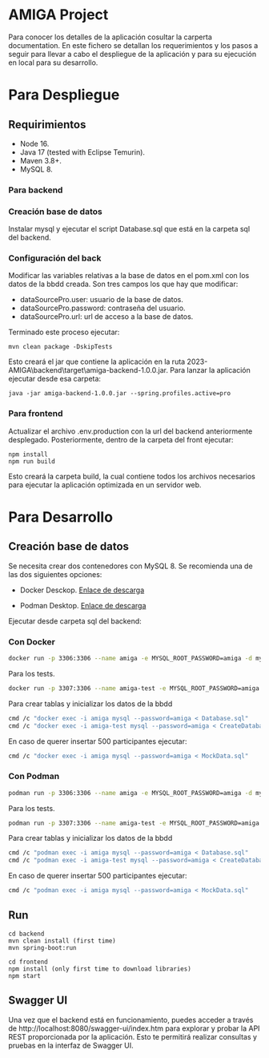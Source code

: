 # AMIGA Project 

Para conocer los detalles de la aplicación cosultar la carperta documentation. En este fichero se detallan los requerimientos
y los pasos a seguir para llevar a cabo el despliegue de la aplicación y para su ejecución en local para su desarrollo.

# Para Despliegue 

## Requirimientos

- Node 16.
- Java 17 (tested with Eclipse Temurin).
- Maven 3.8+.
- MySQL 8.

### Para backend

### Creación base de datos

Instalar mysql y ejecutar el script Database.sql que está en la carpeta sql del backend.

### Configuración del back

Modificar las variables relativas a la base de datos en el pom.xml con los datos de la bbdd creada.
Son tres campos los que hay que modificar: 
- dataSourcePro.user: usuario de la base de datos.
- dataSourcePro.password: contraseña del usuario.
- dataSourcePro.url: url de acceso a la base de datos.

Terminado este proceso ejecutar:

```
mvn clean package -DskipTests
```

Esto creará el jar que contiene la aplicación en la ruta 2023-AMIGA\backend\target\amiga-backend-1.0.0.jar. 
Para lanzar la aplicación ejecutar desde esa carpeta:

```
java -jar amiga-backend-1.0.0.jar --spring.profiles.active=pro
```

### Para frontend

Actualizar el archivo .env.production con la url del backend anteriormente desplegado. Posteriormente,
dentro de la carpeta del front ejecutar:

```
npm install
npm run build
```
Esto creará la carpeta build, la cual contiene todos los archivos necesarios para ejecutar la aplicación optimizada en un servidor web. 

# Para Desarrollo

## Creación base de datos

Se necesita crear dos contenedores con MySQL 8. Se recomienda una de las dos siguientes opciones:

- Docker Desckop. [Enlace de descarga](https://www.docker.com/products/docker-desktop/)

- Podman Desktop. [Enlace de descarga](https://podman-desktop.io/docs/Installation)

Ejecutar desde carpeta sql del backend:
### Con Docker

```bash
docker run -p 3306:3306 --name amiga -e MYSQL_ROOT_PASSWORD=amiga -d mysql:8
```
Para los tests.

```bash
docker run -p 3307:3306 --name amiga-test -e MYSQL_ROOT_PASSWORD=amiga -d mysql:8
```

Para crear tablas y inicializar los datos de la bbdd
```bash
cmd /c "docker exec -i amiga mysql --password=amiga < Database.sql"
cmd /c "docker exec -i amiga-test mysql --password=amiga < CreateDatabaseTest.sql"
```

En caso de querer insertar 500 participantes ejecutar:
```bash
cmd /c "docker exec -i amiga mysql --password=amiga < MockData.sql"
```
### Con Podman

```bash
podman run -p 3306:3306 --name amiga -e MYSQL_ROOT_PASSWORD=amiga -d mysql:8
```
Para los tests.

```bash
podman run -p 3307:3306 --name amiga-test -e MYSQL_ROOT_PASSWORD=amiga -d mysql:8
```

Para crear tablas y inicializar los datos de la bbdd 
```bash
cmd /c "podman exec -i amiga mysql --password=amiga < Database.sql"
cmd /c "podman exec -i amiga-test mysql --password=amiga < CreateDatabaseTest.sql"
```
En caso de querer insertar 500 participantes ejecutar:
```bash
cmd /c "podman exec -i amiga mysql --password=amiga < MockData.sql"

```


## Run

```
cd backend
mvn clean install (first time)
mvn spring-boot:run

cd frontend
npm install (only first time to download libraries)
npm start
```
## Swagger UI
Una vez que el backend está en funcionamiento, puedes acceder a través de http://localhost:8080/swagger-ui/index.htm 
para explorar y probar la API REST proporcionada por la aplicación. Esto te permitirá realizar consultas 
y pruebas en la interfaz de Swagger UI.
